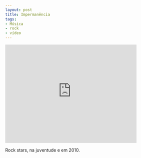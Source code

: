 ```yaml
---
layout: post
title: Impermanência
tags:
- Música
- rock
- vídeo
---
```


<iframe width="420" height="315" src="http://www.youtube.com/embed/GYrf9QWmsUA" frameborder="0" allowfullscreen></iframe>

Rock stars, na juventude e em 2010.


